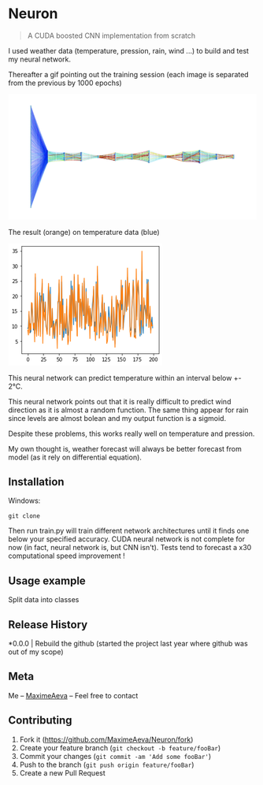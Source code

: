 # Neuron
> A CUDA boosted CNN implementation from scratch

I used weather data (temperature, pression, rain, wind ...) to build and test my neural network.

Thereafter a gif pointing out the training session (each image is separated from the previous by 1000 epochs)

![Hey!](https://github.com/MaximeAeva/Neuron/blob/master/res/hello.gif)

The result (orange) on temperature data (blue)

![Result!](https://github.com/MaximeAeva/Neuron/blob/master/res/solution.png)

This neural network can predict temperature within an interval below +- 2°C.

This neural network points out that it is really difficult to predict wind direction as it is almost a random function.
The same thing appear for rain since levels are almost bolean and my output function is a sigmoid.

Despite these problems, this works really well on temperature and pression.

My own thought is, weather forecast will always be better forecast from model (as it rely on differential equation).

## Installation
Windows:

```console
git clone
```
Then run train.py will train different network architectures until it finds one below your specified accuracy.
CUDA neural network is not complete for now (in fact, neural network is, but CNN isn't).
Tests tend to forecast a x30 computational speed improvement !

## Usage example

Split data into classes

## Release History

*0.0.0
|   Rebuild the github (started the project last year where github was out of my scope)

## Meta

Me – [MaximeAeva](https://github.com/MaximeAeva) – Feel free to contact

## Contributing

1. Fork it (<https://github.com/MaximeAeva/Neuron/fork>)
2. Create your feature branch (`git checkout -b feature/fooBar`)
3. Commit your changes (`git commit -am 'Add some fooBar'`)
4. Push to the branch (`git push origin feature/fooBar`)
5. Create a new Pull Request
